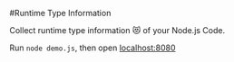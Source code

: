 
#Runtime Type Information


Collect runtime type information 😻 of your Node.js Code.

Run `node demo.js`, then open [localhost:8080](http://localhost:8080)
